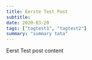 ```yaml
---
title: Eerste Test Post
subtitle: 
date: 2020-03-20
tags: ["tagtest1", "tagtest2"]
summary: "summary tata"
---
```


Eerst Test post content